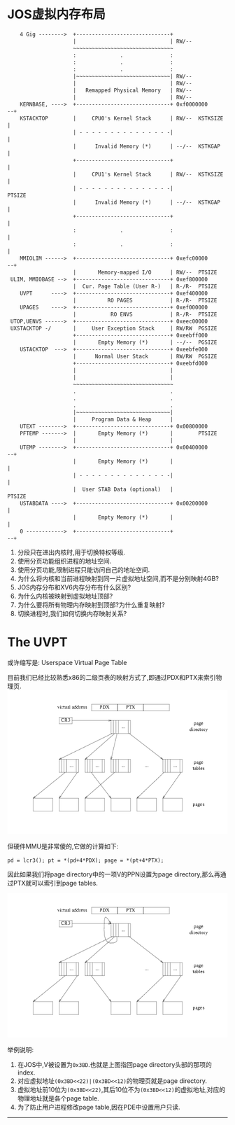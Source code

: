 # JOS虚拟内存布局
```
    4 Gig -------->  +------------------------------+
                     |                              | RW/--
                     ~~~~~~~~~~~~~~~~~~~~~~~~~~~~~~~~
                     :              .               :
                     :              .               :
                     :              .               :
                     |~~~~~~~~~~~~~~~~~~~~~~~~~~~~~~| RW/--
                     |                              | RW/--
                     |   Remapped Physical Memory   | RW/--
                     |                              | RW/--
    KERNBASE, ---->  +------------------------------+ 0xf0000000      --+
    KSTACKTOP        |     CPU0's Kernel Stack      | RW/--  KSTKSIZE   |
                     | - - - - - - - - - - - - - - -|                   |
                     |      Invalid Memory (*)      | --/--  KSTKGAP    |
                     +------------------------------+                   |
                     |     CPU1's Kernel Stack      | RW/--  KSTKSIZE   |
                     | - - - - - - - - - - - - - - -|                 PTSIZE
                     |      Invalid Memory (*)      | --/--  KSTKGAP    |
                     +------------------------------+                   |
                     :              .               :                   |
                     :              .               :                   |
    MMIOLIM ------>  +------------------------------+ 0xefc00000      --+
                     |       Memory-mapped I/O      | RW/--  PTSIZE
 ULIM, MMIOBASE -->  +------------------------------+ 0xef800000
                     |  Cur. Page Table (User R-)   | R-/R-  PTSIZE
    UVPT      ---->  +------------------------------+ 0xef400000
                     |          RO PAGES            | R-/R-  PTSIZE
    UPAGES    ---->  +------------------------------+ 0xef000000
                     |           RO ENVS            | R-/R-  PTSIZE
 UTOP,UENVS ------>  +------------------------------+ 0xeec00000
 UXSTACKTOP -/       |     User Exception Stack     | RW/RW  PGSIZE
                     +------------------------------+ 0xeebff000
                     |       Empty Memory (*)       | --/--  PGSIZE
    USTACKTOP  --->  +------------------------------+ 0xeebfe000
                     |      Normal User Stack       | RW/RW  PGSIZE
                     +------------------------------+ 0xeebfd000
                     |                              |
                     |                              |
                     ~~~~~~~~~~~~~~~~~~~~~~~~~~~~~~~~
                     .                              .
                     .                              .
                     .                              .
                     |~~~~~~~~~~~~~~~~~~~~~~~~~~~~~~|
                     |     Program Data & Heap      |
    UTEXT -------->  +------------------------------+ 0x00800000
    PFTEMP ------->  |       Empty Memory (*)       |        PTSIZE
                     |                              |
    UTEMP -------->  +------------------------------+ 0x00400000      --+
                     |       Empty Memory (*)       |                   |
                     | - - - - - - - - - - - - - - -|                   |
                     |  User STAB Data (optional)   |                 PTSIZE
    USTABDATA ---->  +------------------------------+ 0x00200000        |
                     |       Empty Memory (*)       |                   |
    0 ------------>  +------------------------------+                 --+
```

1. 分段只在进出内核时,用于切换特权等级.
2. 使用分页功能组织进程的地址空间.
3. 使用分页功能,限制进程只能访问自己的地址空间.
4. 为什么将内核和当前进程映射到同一片虚拟地址空间,而不是分别映射4GB?
5. JOS内存分布和XV6内存分布有什么区别?
6. 为什么内核被映射到虚拟地址顶部?
7. 为什么要将所有物理内存映射到顶部?为什么重复映射?
8. 切换进程时,我们如何切换内存映射关系?

# The UVPT
或许缩写是: Userspace Virtual Page Table

目前我们已经比较熟悉x86的二级页表的映射方式了,即通过PDX和PTX来索引物理页.
![x86_pagetables](../../images/x86_pagetables.png)

但硬件MMU是非常傻的,它做的计算如下:
```
pd = lcr3(); pt = *(pd+4*PDX); page = *(pt+4*PTX);
```

因此如果我们将page directory中的一项V的PPN设置为page directory,那么再通过PTX就可以索引到page tables.

![vpt](../../images/vpt.png)

举例说明:
1. 在JOS中,V被设置为`0x3BD`.也就是上图指回page directory头部的那项的index.
2. 对应虚拟地址`(0x3BD<<22)|(0x3BD<<12)`的物理页就是page directory.
3. 虚拟地址前10位为`(0x3BD<<22)`,其后10位不为`(0x3BD<<12)`的虚拟地址,对应的物理地址就是各个page table.
4. 为了防止用户进程修改page table,因在PDE中设置用户只读.




































---